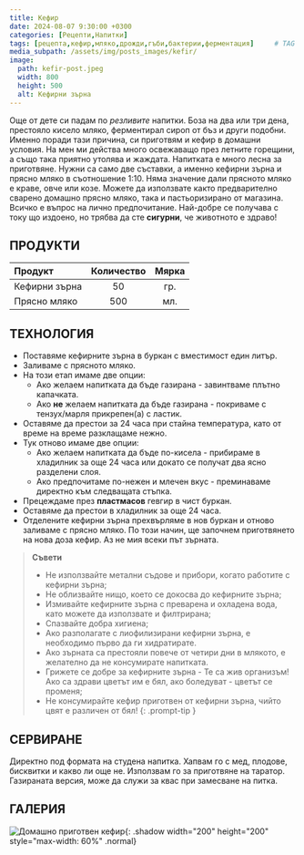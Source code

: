 ```yaml
---
title: Кефир
date: 2024-08-07 9:30:00 +0300
categories: [Рецепти,Напитки]
tags: [рецепта,кефир,мляко,дрожди,гъби,бактерии,ферментация]     # TAG names should always be lowercase
media_subpath: /assets/img/posts_images/kefir/
image:
  path: kefir-post.jpeg
  width: 800
  height: 500
  alt: Кефирни зърна
---
```


Още от дете си падам по *резливите* напитки. Боза на два или три дена, престояло кисело мляко, ферментирал сироп от бъз и други подобни. Именно поради тази причина, си приготвям и кефир в домашни условия. На мен ми действа много освежаващо през летните горещини, а също така приятно утолява и жаждата. Напитката е много лесна за приготвяне. Нужни са само две съставки, а именно кефирни зърна и прясно мляко в съотношение 1:10. Няма значение дали прясното мляко е краве, овче или козе. Можете да използвате както предварително сварено домашно прясно мляко, така и пастьоризирано от магазина. Всичко е въпрос на лично предпочитание. Най-добре се получава с току що издоено, но трябва да сте **сигурни**, че животното е здраво!

## **ПРОДУКТИ**

| Продукт                    |Количество  |Мярка   |
|:---------------------------|:----------:|:------:|
|Кефирни зърна               |50          |гр.     |
|Прясно мляко                |500         |мл.     |

## **ТЕХНОЛОГИЯ**

- Поставяме кефирните зърна в буркан с вместимост един литър.
- Заливаме с прясното мляко.
- На този етап имаме две опции:
  - Ако желаем напитката да бъде газирана - завинтваме плътно капачката.
  - Ако **не** желаем напитката да бъде газирана - покриваме с тензух/марля прикрепен(а) с ластик.
- Оставяме да престои за 24 часа при стайна температура, като от време на време разклащаме нежно.
- Тук отново имаме две опции:
  - Ако желаем напитката да бъде по-кисела - прибираме в хладилник за още 24 часа или докато се получат два ясно разделени слоя.
  - Ако предпочитаме по-нежен и млечен вкус - преминаваме директно към следващата стъпка.
- Прецеждаме през **пластмасов** гевгир в чист буркан.
- Оставяме да престои в хладилник за още 24 часа.
- Отделените кефирни зърна прехвърляме в нов буркан и отново заливаме с прясно мляко. По този начин, ще започнем приготвянето на нова доза кефир. Аз не мия всеки път зърната.

> **Съвети**
>
> - Не използвайте метални съдове и прибори, когато работите с кефирни зърна;
> - Не облизвайте нищо, което се докосва до кефирните зърна;
> - Измивайте кефирните зърна с преварена и охладена вода, като можете да използвате и филтрирана;
> - Спазвайте добра хигиена;
> - Ако разполагате с лиофилизирани кефирни зърна, е необходимо първо да ги хидратирате.
> - Ако зърната са престояли повече от четири дни в млякото, е желателно да не консумирате напитката.
> - Грижете се добре за кефирните зърна - Те са жив организъм! Ако са здрави цветът им е бял, ако боледуват - цветът се променя;
> - Не консумирайте кефир приготвен от кефирни зърна, чийто цвят е различен от бял!
{: .prompt-tip }

## **СЕРВИРАНЕ**

Директно под формата на студена напитка. Хапвам го с мед, плодове, бисквитки и какво ли още не. Използвам го за приготвяне на таратор. Газираната версия, може да служи за квас при замесване на питка.

## **ГАЛЕРИЯ**

![Домашно приготвен кефир](kefir-01.jpeg){: .shadow width="200" height="200" style="max-width: 60%" .normal}
